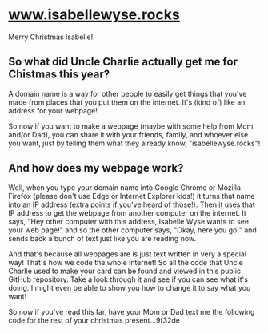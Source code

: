 # www.isabellewyse.rocks
Merry Christmas Isabelle!

## So what did Uncle Charlie actually get me for Chistmas this year?
A domain name is a way for other people to easily get things that you've
made from places that you put them on the internet.  It's (kind of) like an address for
your webpage!

So now if you want to make a webpage (maybe with some help from Mom and/or Dad), 
you can share it with your friends, family, and whoever else you want, 
just by telling them what they already know, "isabellewyse.rocks"!

## And how does my webpage work?
Well, when you type your domain name into Google Chrome or Mozilla Firefox
(please don't use Edge or Internet Explorer kids!) it turns that name into
an IP address (extra points if you've heard of those!).  Then it uses that
IP address to get the webpage from another computer on the internet.  It says,
"Hey other computer with this address, Isabelle Wyse wants to see your web page!"
and so the other computer says, "Okay, here you go!" and sends back a bunch of text
just like you are reading now.

And that's because all webpages are is just text written in very a special way!  That's
how we code the whole internet!  So all the code that Uncle Charlie used to make your card can
be found and viewed in this public GitHub repository.  Take a look through it and see if 
you can see what it's doing.  I might even be able to show you how to change it to say what you
want!

So now if you've read this far, have your Mom or Dad text me the following code for
the rest of your christmas present...9f32de
